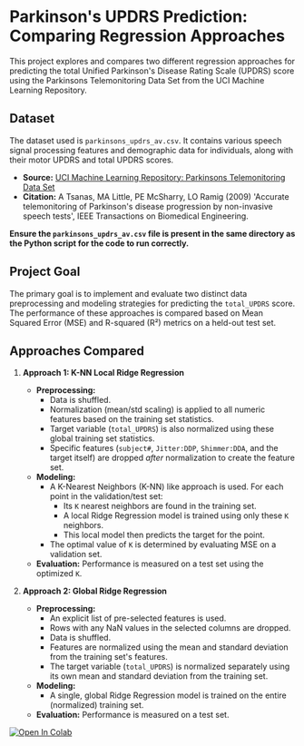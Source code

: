 # Parkinson's UPDRS Prediction: Comparing Regression Approaches

This project explores and compares two different regression approaches for predicting the total Unified Parkinson's Disease Rating Scale (UPDRS) score using the Parkinsons Telemonitoring Data Set from the UCI Machine Learning Repository.

## Dataset

The dataset used is `parkinsons_updrs_av.csv`. It contains various speech signal processing features and demographic data for individuals, along with their motor UPDRS and total UPDRS scores.
- **Source:** [UCI Machine Learning Repository: Parkinsons Telemonitoring Data Set](https://archive.ics.uci.edu/dataset/189/parkinsons+telemonitoring)
- **Citation:** A Tsanas, MA Little, PE McSharry, LO Ramig (2009)
'Accurate telemonitoring of Parkinson's disease progression by non-invasive speech tests',
IEEE Transactions on Biomedical Engineering.

**Ensure the `parkinsons_updrs_av.csv` file is present in the same directory as the Python script for the code to run correctly.**

## Project Goal

The primary goal is to implement and evaluate two distinct data preprocessing and modeling strategies for predicting the `total_UPDRS` score. The performance of these approaches is compared based on Mean Squared Error (MSE) and R-squared (R²) metrics on a held-out test set.

## Approaches Compared

1.  **Approach 1: K-NN Local Ridge Regression**
    *   **Preprocessing:**
        *   Data is shuffled.
        *   Normalization (mean/std scaling) is applied to all numeric features based on the training set statistics.
        *   Target variable (`total_UPDRS`) is also normalized using these global training set statistics.
        *   Specific features (`subject#`, `Jitter:DDP`, `Shimmer:DDA`, and the target itself) are dropped *after* normalization to create the feature set.
    *   **Modeling:**
        *   A K-Nearest Neighbors (K-NN) like approach is used. For each point in the validation/test set:
            *   Its `K` nearest neighbors are found in the training set.
            *   A local Ridge Regression model is trained using only these `K` neighbors.
            *   This local model then predicts the target for the point.
        *   The optimal value of `K` is determined by evaluating MSE on a validation set.
    *   **Evaluation:** Performance is measured on a test set using the optimized `K`.

2.  **Approach 2: Global Ridge Regression**
    *   **Preprocessing:**
        *   An explicit list of pre-selected features is used.
        *   Rows with any NaN values in the selected columns are dropped.
        *   Data is shuffled.
        *   Features are normalized using the mean and standard deviation from the training set's features.
        *   The target variable (`total_UPDRS`) is normalized separately using its own mean and standard deviation from the training set.
    *   **Modeling:**
        *   A single, global Ridge Regression model is trained on the entire (normalized) training set.
    *   **Evaluation:** Performance is measured on a test set.

  [![Open In Colab](https://colab.research.google.com/assets/colab-badge.svg)](https://colab.research.google.com/drive/1wdZXMTW6cRrquoB0BfWGQHZcSE_gRJZ6?usp=sharing)
